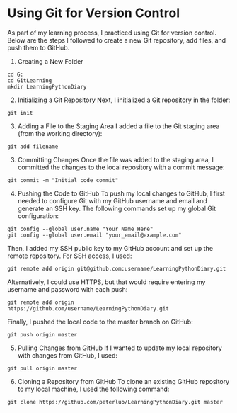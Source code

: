 # Using Git for Version Control

As part of my learning process, I practiced using Git for version control. Below are the steps I followed to create a new Git repository, add files, and push them to GitHub.

1. Creating a New Folder
```
cd G:
cd GitLearning
mkdir LearningPythonDiary
```

2. Initializing a Git Repository
Next, I initialized a Git repository in the folder:
```
git init
```

3. Adding a File to the Staging Area
I added a file to the Git staging area (from the working directory):
```
git add filename
```

3. Committing Changes
Once the file was added to the staging area, I committed the changes to the local repository with a commit message:
```
git commit -m "Initial code commit"
```

4. Pushing the Code to GitHub
To push my local changes to GitHub, I first needed to configure Git with my GitHub username and email and generate an SSH key. The following commands set up my global Git configuration:
```
git config --global user.name "Your Name Here"
git config --global user.email "your_email@example.com"
```
Then, I added my SSH public key to my GitHub account and set up the remote repository. For SSH access, I used:
```
git remote add origin git@github.com:username/LearningPythonDiary.git
```
Alternatively, I could use HTTPS, but that would require entering my username and password with each push:
```
git remote add origin https://github.com/username/LearningPythonDiary.git
```
Finally, I pushed the local code to the master branch on GitHub:
```
git push origin master
```

5. Pulling Changes from GitHub
If I wanted to update my local repository with changes from GitHub, I used:
```
git pull origin master
```

6. Cloning a Repository from GitHub
To clone an existing GitHub repository to my local machine, I used the following command:
```
git clone https://github.com/peterluo/LearningPythonDiary.git master
```
